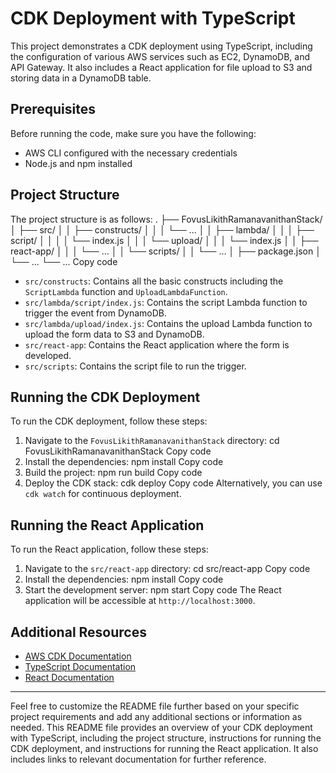 # CDK Deployment with TypeScript

This project demonstrates a CDK deployment using TypeScript, including the configuration of various AWS services such as EC2, DynamoDB, and API Gateway. It also includes a React application for file upload to S3 and storing data in a DynamoDB table.

## Prerequisites

Before running the code, make sure you have the following:

- AWS CLI configured with the necessary credentials
- Node.js and npm installed

## Project Structure

The project structure is as follows:
.
├── FovusLikithRamanavanithanStack/
│   ├── src/
│   │   ├── constructs/
│   │   │   └── ...
│   │   ├── lambda/
│   │   │   ├── script/
│   │   │   │   └── index.js
│   │   │   └── upload/
│   │   │       └── index.js
│   │   ├── react-app/
│   │   │   └── ...
│   │   └── scripts/
│   │       └── ...
│   ├── package.json
│   └── ...
└── ...
Copy code
- `src/constructs`: Contains all the basic constructs including the `ScriptLambda` function and `UploadLambdaFunction`.
- `src/lambda/script/index.js`: Contains the script Lambda function to trigger the event from DynamoDB.
- `src/lambda/upload/index.js`: Contains the upload Lambda function to upload the form data to S3 and DynamoDB.
- `src/react-app`: Contains the React application where the form is developed.
- `src/scripts`: Contains the script file to run the trigger.

## Running the CDK Deployment

To run the CDK deployment, follow these steps:

1. Navigate to the `FovusLikithRamanavanithanStack` directory:
cd FovusLikithRamanavanithanStack
Copy code
2. Install the dependencies:
npm install
Copy code
3. Build the project:
npm run build
Copy code
4. Deploy the CDK stack:
cdk deploy
Copy code
Alternatively, you can use `cdk watch` for continuous deployment.

## Running the React Application

To run the React application, follow these steps:

1. Navigate to the `src/react-app` directory:
cd src/react-app
Copy code
2. Install the dependencies:
npm install
Copy code
3. Start the development server:
npm start
Copy code
The React application will be accessible at `http://localhost:3000`.

## Additional Resources

- [AWS CDK Documentation](https://docs.aws.amazon.com/cdk/latest/guide/home.html)
- [TypeScript Documentation](https://www.typescriptlang.org/docs/)
- [React Documentation](https://reactjs.org/docs/)

---

Feel free to customize the README file further based on your specific project requirements and add any additional sections or information as needed.
This README file provides an overview of your CDK deployment with TypeScript, including the project structure, instructions for running the CDK deployment, and instructions for running the React application. It also includes links to relevant documentation for further reference.
